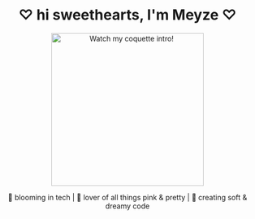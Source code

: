 <h1 align="center">♡ hi sweethearts, I'm Meyze ♡</h1>

<p align="center">
  <a href="https://youtu.be/hcMg_V3MVnE" target="_blank">
    <img src="https://img.youtube.com/vi/hcMg_V3MVnE/hqdefault.jpg" width="300" alt="Watch my coquette intro!"/>
  </a>
</p>

<p align="center">
  🍓 blooming in tech | 🌷 lover of all things pink & pretty | 🎀 creating soft & dreamy code
</p>
